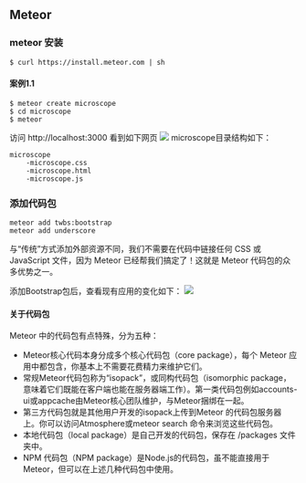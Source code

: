## Meteor
### meteor 安装
```
$ curl https://install.meteor.com | sh
```
#### 案例1.1
```
$ meteor create microscope
$ cd microscope
$ meteor
```
访问 http://localhost:3000
看到如下网页
![](http://7xlot8.com1.z0.glb.clouddn.com/2-1.png)
microscope目录结构如下：
```
microscope
    -microscope.css
    -microscope.html
    -microscope.js
```
### 添加代码包
```
meteor add twbs:bootstrap
meteor add underscore
```
与“传统”方式添加外部资源不同，我们不需要在代码中链接任何 CSS 或 JavaScript 文件，因为 Meteor 已经帮我们搞定了！这就是 Meteor 代码包的众多优势之一。

添加Bootstrap包后，查看现有应用的变化如下：
![](http://7xlot8.com1.z0.glb.clouddn.com/2-1b.png)
#### 关于代码包

Meteor 中的代码包有点特殊，分为五种：

* Meteor核心代码本身分成多个核心代码包（core package），每个 Meteor 应用中都包含，你基本上不需要花费精力来维护它们。
* 常规Meteor代码包称为“isopack”，或同构代码包（isomorphic package，意味着它们既能在客户端也能在服务器端工作）。第一类代码包例如accounts-ui或appcache由Meteor核心团队维护，与Meteor捆绑在一起。
* 第三方代码包就是其他用户开发的isopack上传到Meteor 的代码包服务器上。你可以访问Atmosphere或meteor search 命令来浏览这些代码包。
* 本地代码包（local package）是自己开发的代码包，保存在 /packages 文件夹中。
* NPM 代码包（NPM package）是Node.js的代码包，虽不能直接用于 Meteor，但可以在上述几种代码包中使用。

